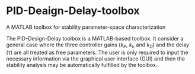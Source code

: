 # PID-Deaign-Delay-toolbox
A MATLAB toolbox for stability parameter-space characterization

The PID-Design-Delay toolbox is a MATLAB-based toolbox. It consider a general case where the three controller gains (${k_P}$, ${k_I}$, and ${k_D}$) and the delay ($\tau$) are all treated as free parameters. The user is only required to input the necessary information via the graphical user interface (GUI) and then the stability analysis may be automatically fulfilled by the toolbox.

